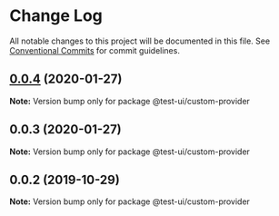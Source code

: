 # Change Log

All notable changes to this project will be documented in this file.
See [Conventional Commits](https://conventionalcommits.org) for commit guidelines.

## [0.0.4](https://github.com/UMAprotocol/drizzle-monorepo/compare/@test-ui/custom-provider@0.0.3...@test-ui/custom-provider@0.0.4) (2020-01-27)

**Note:** Version bump only for package @test-ui/custom-provider





## 0.0.3 (2020-01-27)

**Note:** Version bump only for package @test-ui/custom-provider





## 0.0.2 (2019-10-29)

**Note:** Version bump only for package @test-ui/custom-provider
